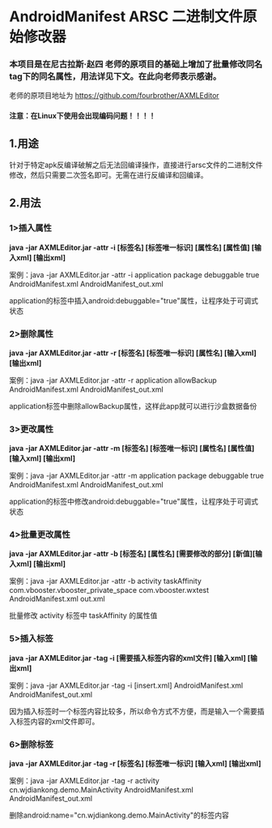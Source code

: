 # AndroidManifest ARSC 二进制文件原始修改器

### 本项目是在**尼古拉斯·赵四** 老师的原项目的基础上增加了批量修改同名tag下的同名属性，用法详见下文。在此向老师表示感谢。

老师的原项目地址为 https://github.com/fourbrother/AXMLEditor 


#### 注意：在Linux下使用会出现编码问题！！！！


## 1.用途
针对于特定apk反编译破解之后无法回编译操作，直接进行arsc文件的二进制文件修改，然后只需要二次签名即可。无需在进行反编译和回编译。

## 2.用法
### 1>插入属性
**java -jar AXMLEditor.jar -attr -i [标签名] [标签唯一标识] [属性名] [属性值] [输入xml] [输出xml]**

案例：java -jar AXMLEditor.jar -attr -i application package debuggable true AndroidManifest.xml 
AndroidManifest_out.xml

application的标签中插入android:debuggable="true"属性，让程序处于可调式状态

### 2>删除属性
**java -jar AXMLEditor.jar -attr -r [标签名] [标签唯一标识] [属性名] [输入xml] [输出xml]**

案例：java -jar AXMLEditor.jar -attr -r application allowBackup AndroidManifest.xml AndroidManifest_out.xml

application标签中删除allowBackup属性，这样此app就可以进行沙盒数据备份

### 3>更改属性
**java -jar AXMLEditor.jar -attr -m [标签名] [标签唯一标识] [属性名] [属性值] [输入xml] [输出xml]**

案例：java -jar AXMLEditor.jar -attr -m application package debuggable true AndroidManifest.xml AndroidManifest_out.xml

application的标签中修改android:debuggable="true"属性，让程序处于可调式状态

### 4>批量更改属性
**java -jar AXMLEditor.jar -attr -b [标签名]  [属性名] [需要修改的部分] [新值][输入xml] [输出xml]**

案例：java -jar AXMLEditor.jar -attr -b activity taskAffinity com.vbooster.vbooster_private_space com.vbooster.wxtest AndroidManifest.xml out.xml

批量修改 activity 标签中 taskAffinity 的属性值

### 5>插入标签
**java -jar AXMLEditor.jar -tag -i [需要插入标签内容的xml文件] [输入xml] [输出xml]**

案例：java -jar AXMLEditor.jar -tag -i [insert.xml] AndroidManifest.xml AndroidManifest_out.xml

因为插入标签时一个标签内容比较多，所以命令方式不方便，而是输入一个需要插入标签内容的xml文件即可。

### 6>删除标签
**java -jar AXMLEditor.jar -tag -r [标签名] [标签唯一标识] [输入xml] [输出xml]**

案例：java -jar AXMLEditor.jar -tag -r activity cn.wjdiankong.demo.MainActivity AndroidManifest.xml AndroidManifest_out.xml

删除android:name="cn.wjdiankong.demo.MainActivity"的标签内容



